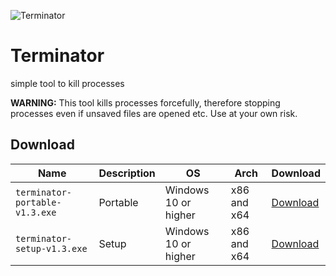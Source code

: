 ![Terminator](https://socialify.git.ci/Hope-IT-Works/Terminator/image?description=1&font=Inter&logo=https%3A%2F%2Fraw.githubusercontent.com%2FHope-IT-Works%2FTerminator%2Fmain%2Fresources%2Flogo%2Fterminator.png&name=1&owner=1&pattern=Solid&theme=Light)
# Terminator
simple tool to kill processes

**WARNING:** This tool kills processes forcefully, therefore stopping processes even if unsaved files are opened etc. Use at your own risk.

## Download
| Name | Description | OS | Arch | Download |
| --- | --- | --- | --- | --- |
| `terminator-portable-v1.3.exe` | Portable | Windows 10 or higher | x86 and x64 | [Download](https://github.com/Hope-IT-Works/Terminator/releases/download/v1.3/terminator-portable-v1.3.exe) |
| `terminator-setup-v1.3.exe` | Setup | Windows 10 or higher | x86 and x64 | [Download](https://github.com/Hope-IT-Works/Terminator/releases/download/v1.3/terminator-setup-v1.3.exe) |
